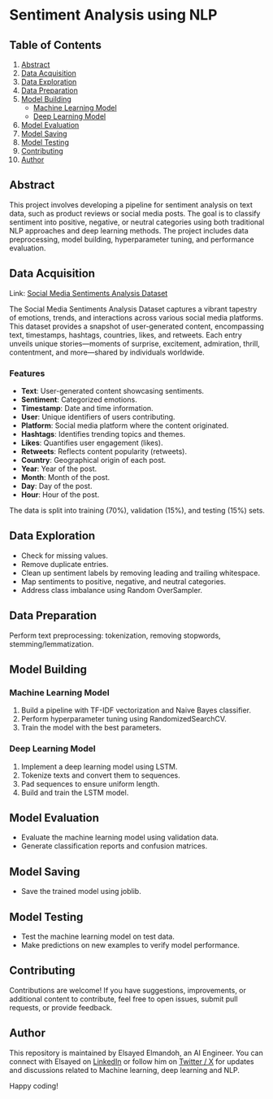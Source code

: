 # Sentiment Analysis using NLP

## Table of Contents
1. [Abstract](#abstract)
2. [Data Acquisition](#data-acquisition)
3. [Data Exploration](#data-exploration)
4. [Data Preparation](#data-preparation)
5. [Model Building](#model-building)
    - [Machine Learning Model](#machine-learning-model)
    - [Deep Learning Model](#deep-learning-model)
6. [Model Evaluation](#model-evaluation)
7. [Model Saving](#model-saving)
8. [Model Testing](#model-testing)
9. [Contributing](#contributing)
10. [Author](#author)


## Abstract
This project involves developing a pipeline for sentiment analysis on text data, such as product reviews or social media posts. The goal is to classify sentiment into positive, negative, or neutral categories using both traditional NLP approaches and deep learning methods. The project includes data preprocessing, model building, hyperparameter tuning, and performance evaluation.

## Data Acquisition
Link: [Social Media Sentiments Analysis Dataset](https://www.kaggle.com/datasets/kashishparmar02/social-media-sentiments-analysis-dataset)

The Social Media Sentiments Analysis Dataset captures a vibrant tapestry of emotions, trends, and interactions across various social media platforms. This dataset provides a snapshot of user-generated content, encompassing text, timestamps, hashtags, countries, likes, and retweets. Each entry unveils unique stories—moments of surprise, excitement, admiration, thrill, contentment, and more—shared by individuals worldwide.

### Features
- **Text**: User-generated content showcasing sentiments.
- **Sentiment**: Categorized emotions.
- **Timestamp**: Date and time information.
- **User**: Unique identifiers of users contributing.
- **Platform**: Social media platform where the content originated.
- **Hashtags**: Identifies trending topics and themes.
- **Likes**: Quantifies user engagement (likes).
- **Retweets**: Reflects content popularity (retweets).
- **Country**: Geographical origin of each post.
- **Year**: Year of the post.
- **Month**: Month of the post.
- **Day**: Day of the post.
- **Hour**: Hour of the post.

The data is split into training (70%), validation (15%), and testing (15%) sets.

## Data Exploration
- Check for missing values.
- Remove duplicate entries.
- Clean up sentiment labels by removing leading and trailing whitespace.
- Map sentiments to positive, negative, and neutral categories.
- Address class imbalance using Random OverSampler.

## Data Preparation
Perform text preprocessing: tokenization, removing stopwords, stemming/lemmatization.

## Model Building

### Machine Learning Model
1. Build a pipeline with TF-IDF vectorization and Naive Bayes classifier.
2. Perform hyperparameter tuning using RandomizedSearchCV.
3. Train the model with the best parameters.

### Deep Learning Model
1. Implement a deep learning model using LSTM.
2. Tokenize texts and convert them to sequences.
3. Pad sequences to ensure uniform length.
4. Build and train the LSTM model.

## Model Evaluation
- Evaluate the machine learning model using validation data.
- Generate classification reports and confusion matrices.

## Model Saving
- Save the trained model using joblib.

## Model Testing
- Test the machine learning model on test data.
- Make predictions on new examples to verify model performance.

## Contributing

Contributions are welcome! If you have suggestions, improvements, or additional content to contribute, feel free to open issues, submit pull requests, or provide feedback. 

## Author

This repository is maintained by Elsayed Elmandoh, an AI Engineer. You can connect with Elsayed on [LinkedIn](https://www.linkedin.com/in/elsayed-elmandoh-77544428a/) or follow him on [Twitter / X](https://x.com/aang0007) for updates and discussions related to Machine learning, deep learning and NLP.

Happy coding!

